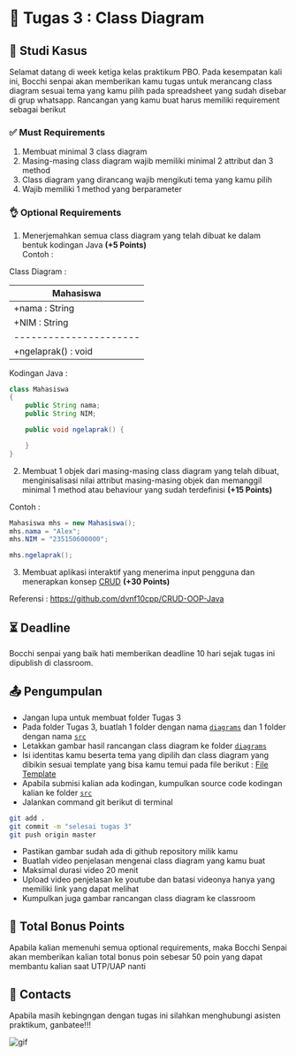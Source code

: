 # 📝 Tugas 3 : Class Diagram

## 💼 Studi Kasus

Selamat datang di week ketiga kelas praktikum PBO. Pada kesempatan kali ini, Bocchi senpai akan memberikan kamu tugas untuk merancang class diagram sesuai tema yang kamu pilih pada spreadsheet yang sudah disebar di grup whatsapp. Rancangan yang kamu buat harus memiliki requirement sebagai berikut

### ✅ Must Requirements
1. Membuat minimal 3 class diagram 
2. Masing-masing class diagram wajib memiliki minimal 2 attribut dan 3 method
3. Class diagram yang dirancang wajib mengikuti tema yang kamu pilih
4. Wajib memiliki 1 method yang berparameter

### 👌 Optional Requirements
1. Menerjemahkan semua class diagram yang telah dibuat ke dalam bentuk kodingan Java **(+5 Points)**   
Contoh : 

Class Diagram :

| Mahasiswa |
| - |
| +nama : String |
| +NIM : String |
| ---------------------- |
| +ngelaprak() : void |


Kodingan Java :

```java
class Mahasiswa 
{
    public String nama;
    public String NIM;

    public void ngelaprak() {

    }
}
```

2. Membuat 1 objek dari masing-masing class diagram yang telah dibuat, menginisalisasi nilai attribut masing-masing objek dan memanggil minimal 1 method atau behaviour yang sudah terdefinisi **(+15 Points)**

Contoh : 

```java
Mahasiswa mhs = new Mahasiswa();
mhs.nama = "Alex";
mhs.NIM = "235150600000";

mhs.ngelaprak();
```
3. Membuat aplikasi interaktif yang menerima input pengguna dan menerapkan konsep [CRUD](https://www.freecodecamp.org/news/crud-operations-explained/) **(+30 Points)**

Referensi : https://github.com/dvnf10cpp/CRUD-OOP-Java

## ⏳ Deadline

Bocchi senpai yang baik hati memberikan deadline 10 hari sejak tugas ini dipublish di classroom.

## 📤 Pengumpulan

- Jangan lupa untuk membuat folder Tugas 3
- Pada folder Tugas 3, buatlah 1 folder dengan nama [```diagrams```](./diagrams/) dan 1 folder dengan nama [```src```](./src/)
- Letakkan gambar hasil rancangan class diagram ke folder [```diagrams```](./diagrams/)
- Isi identitas kamu beserta tema yang dipilih dan class diagram yang dibikin sesuai template yang bisa kamu temui pada file berikut : [File Template](./diagrams/README.md)
- Apabila submisi kalian ada kodingan, kumpulkan source code kodingan kalian ke folder [```src```](./src/)
- Jalankan command git berikut di terminal
```zsh
git add . 
git commit -m "selesai tugas 3"
git push origin master
```
- Pastikan gambar sudah ada di github repository milik kamu
- Buatlah video penjelasan mengenai class diagram yang kamu buat
- Maksimal durasi video 20 menit
- Upload video penjelasan ke youtube dan batasi videonya hanya yang memiliki link yang dapat melihat
- Kumpulkan juga gambar rancangan class diagram ke classroom

## 💯 Total Bonus Points
Apabila kalian memenuhi semua optional requirements, maka Bocchi Senpai akan memberikan kalian total bonus poin sebesar 50 poin yang dapat membantu kalian saat UTP/UAP nanti

## 👥 Contacts

Apabila masih kebingngan dengan tugas ini silahkan menghubungi asisten praktikum, ganbatee!!!

![gif](https://i.pinimg.com/originals/48/c9/52/48c9522aaa31a27582216bec737e92ce.gif)